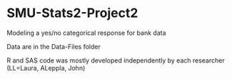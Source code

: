 # SMU-Stats2-Project2

Modeling a yes/no categorical response for bank data

Data are in the Data-Files folder

R and SAS code was mostly developed independently by each researcher
(LL=Laura, ALeppla, John)
